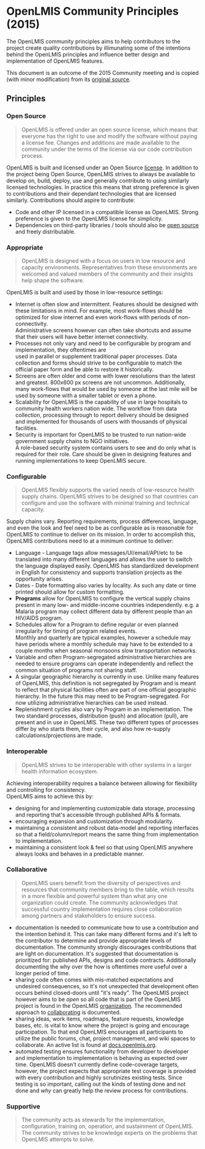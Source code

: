 # OpenLMIS Community Principles (2015)
The OpenLMIS community principles aims to help contributors to the project create quality contributions
by illimunating some of the intentions behind the OpenLMIS principles and influence better design and 
implementation of OpenLMIS features.

This document is an outcome of the 2015 Community meeting and is copied (with minor modification) from its
[original source](https://github.com/OpenLMIS/open-lmis/blob/master/STYLE-GUIDE.md).

## Principles

### <a name="open_source"></a>Open Source
> OpenLMIS is offered under an open source license, which means that everyone has the right to use and modify the 
> software without paying a license fee. Changes and additions are made available to the community under the terms of 
> the license via our code contribution process.

OpenLMIS is built and licensed under an Open Source [license](https://github.com/OpenLMIS/openlmis-ref-distro/blob/master/LICENSE).
In addition to the project being Open 
Source, OpenLMIS strives to always be available to develop on, build, deploy, use and generally contribute to using 
similarly licensed technologies.  In practice this means that strong preference is given to contributions and their 
dependant technologies that are licensed similarly.  Contributions should aspire to contribute:

* Code and other IP licensed in a compatible license as OpenLMIS.  Strong preference is given to the OpenLMIS license
 for simplicity.
* Dependencies on third-party libraries / tools should also be [open source](http://opensource.org/osd) and freely distributable.

### <a name="appropriate"></a>Appropriate
> OpenLMIS is designed with a focus on users in low resource and capacity environments.  Representatives from these 
> environments are welcomed and valued members of the community and their insights help shape the software.

OpenLMIS is built and used by those in low-resource settings:

* Internet is often slow and intermittent.  Features should be designed with these limitations in mind.  For example, most 
work-flows should be optimized for slow internet and even work-flows with periods of non-connectivity.  
Administrative screens however can often take shortcuts and assume that their users will have better internet 
connectivity.
* Processes not only vary and need to be configurable by program and implementation, they oftentimes are  
used in parallel or supplement traditional paper processes.  Data collection and forms should strive to 
be configurable to match the official paper form and be able to restore it historically.
* Screens are often older and come with lower resolutions than the latest and greatest.  800x600 px screens are not uncommon.  Additionally, many work-flows that would be used by someone at the last mile will be used by someone with a
smaller tablet or even a phone.
* Scalability for OpenLMIS is the capability of use in large hospitals to community health 
workers nation wide.  The workflow from data collection, processing through to report delivery should be designed and implemented for thousands of users with thousands of physical facilities.
* Security is important for OpenLMIS to be trusted to run nation-wide government supply chains to NGO initiatives.  
A role-based security system contains users to see and do only what is required for their role.  Care should be given
in designing features and running implementations to keep OpenLMIS secure.

### <a name="configurable"></a>Configurable
> OpenLMIS flexibly supports the varied needs of low-resource health supply chains. OpenLMIS strives to be 
> designed so that countries can configure and use the software with minimal training and technical capacity.

Supply chains vary.  Reporting requirements, process differences, language, and even the look and feel need to be as 
configurable as is reasonable for OpenLMIS to continue to deliver on its mission.  In order to accomplish this, OpenLMIS
contributions need to at a minimum continue to deliver:

* Language - Language tags allow messages/UI/email/API/etc to be translated into many different languages and allows 
the user to switch the language displayed easily.  OpenLMIS has standardized development in English for consistency
and supports translation projects as the opportunity arises.
* Dates - Date formatting also varies by locality.  As such any date or time printed should allow for custom 
formatting.
* **Programs** allow for OpenLMIS to configure the vertical supply chains present in many low- and middle-income 
countries independently.  e.g. a Malaria program may collect different data by different people than an HIV/AIDS 
program.
* Schedules allow for a Program to define regular or even planned irregularity for timing of program related events.  
Monthly and quarterly are typical examples, however a schedule may have periods where a monthly schedule may have to 
be extended to a couple months when seasonal monsoons slow transportation networks.
* Variable and often Program-segregated administrative hierarchies are needed to ensure programs can operate 
independently and reflect the common situation of programs not sharing staff.
* A singular geographic hierarchy is currently in use.  Unlike many features of OpenLMIS, this definition is not 
segregated by Program and is meant to reflect that physical facilities often are part of one official geographic 
hierarchy.  In the future this may need to be Program-segregated.  For now utilizing administrative hierarchies can 
be used instead.
* Replenishment cycles also vary by Program in an implementation.  The two standard processes, distribution (push) 
and allocation (pull), are present and in use in OpenLMIS.  These two different types of processes differ by who 
starts them, their cycle, and also how re-supply calculations/projections are made.

### <a name="interoperable"></a>Interoperable
> OpenLMIS strives to be interoperable with other systems in a larger health information ecosystem.

Achieving interoperability requires a balance between allowing for flexibility and controlling for consistency.  
OpenLMIS aims to achieve this by:

* designing for and implementing customizable data storage, processing and reporting that's accessible through 
published APIs & formats.
* encouraging expansion and customization through modularity.
* maintaining a consistent and robust data-model and reporting interfaces so that a field/column/report means the 
same thing from implementation to implementation. 
* maintaining a consistent look & feel so that using OpenLMIS anywhere always looks and behaves in a predictable manner.

### <a name="collaborative"></a>Collaborative
> OpenLMIS users benefit from the diversity of perspectives and resources that community members bring to the table, 
> which results in a more flexible and powerful system than what any one organization could create. The community 
> acknowledges that successful country implementation requires close collaboration among partners and stakeholders to 
> ensure success.

* documentation is needed to communicate how to use a contribution and the intention behind it.  This can take many 
different forms and it's left to the contributor to determine and provide appropriate levels of documentation.  The 
community strongly discourages contributions that are light on documentation.  It's suggested that documentation is 
prioritized for: published APIs, designs and code contracts.  Additionally documenting the why over the how is 
oftentimes more useful over a longer period of time.
* sharing code often comes with mis-matched expectations and undesired consequences, so it's not unexpected that 
development often occurs behind closed-doors until "it's ready".  The OpenLMIS project however aims to be *open* so all 
code that is part of the OpenLMIS project is found in the OpenLMIS [organization](https://github.com/OpenLMIS/).
The recommended approach to [collaborating](../contribute) is documented.
* sharing ideas, work items, roadmaps, feature requests, knowledge bases, etc. is vital to know where the project is 
going and encourage participation.  To that end OpenLMIS encourages all participants to utilize 
the public forums, chat, project management, and wiki spaces to collaborate.  An active list is found at
[docs.openlmis.org](http://docs.openlmis.org).
* automated testing ensures functionality from developer to developer and implementation to implementation is 
behaving as expected over time.  OpenLMIS doesn't currently define code-coverage targets, however, the project expects 
that appropriate test coverage is provided with every contribution and highly scrutinizes existing tests.  Since 
testing is so important, calling out the kinds of testing done and not done and *why* can greatly help the review 
process for contributions.


### <a name="supportive"></a>Supportive
> The community acts as stewards for the implementation, configuration, training on, operation, and sustainment 
> of OpenLMIS. The community strives to be knowledge experts on the problems that OpenLMIS attempts to solve.

